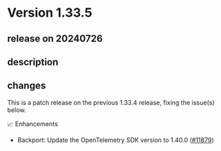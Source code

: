 # Version 1.33.5

## release on 20240726

## description

## changes

This is a patch release on the previous 1.33.4 release, fixing the issue(s) below.

📈 Enhancements

* Backport: Update the OpenTelemetry SDK version to 1.40.0 (<a href="https://github.com/open-telemetry/opentelemetry-java-instrumentation/pull/11879" data-hovercard-type="pull_request" data-hovercard-url="/open-telemetry/opentelemetry-java-instrumentation/pull/11879/hovercard">#11879</a>)


